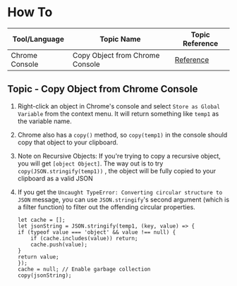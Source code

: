 # How To

| Tool/Language  | Topic Name                      | Topic Reference                                       |
| -------------- | ------------------------------- | ----------------------------------------------------- |
| Chrome Console | Copy Object from Chrome Console | [Reference](#topic---copt-object-from-chrome-console) |

## Topic - Copy Object from Chrome Console

1. Right-click an object in Chrome's console and select `Store as Global Variable` from the context menu. It will return something like `temp1` as the variable name.
2. Chrome also has a `copy()` method, so `copy(temp1)` in the console should copy that object to your clipboard.
3. Note on Recursive Objects: If you're trying to copy a recursive object, you will get `[object Object]`. The way out is to try `copy(JSON.stringify(temp1))` , the object will be fully copied to your clipboard as a valid JSON
4. If you get the `Uncaught TypeError: Converting circular structure to JSON` message, you can use `JSON.stringify`'s second argument (which is a filter function) to filter out the offending circular properties.

   ```
   let cache = [];
   let jsonString = JSON.stringify(temp1, (key, value) => {
   if (typeof value === 'object' && value !== null) {
       if (cache.includes(value)) return;
       cache.push(value);
   }
   return value;
   });
   cache = null; // Enable garbage collection
   copy(jsonString);
   ```
